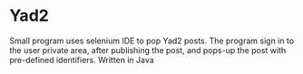 # Yad2 

Small program uses selenium IDE to pop Yad2 posts. 
The program sign in to the user private area, after publishing the post, and pops-up the post with pre-defined identifiers.
Written in Java
 
